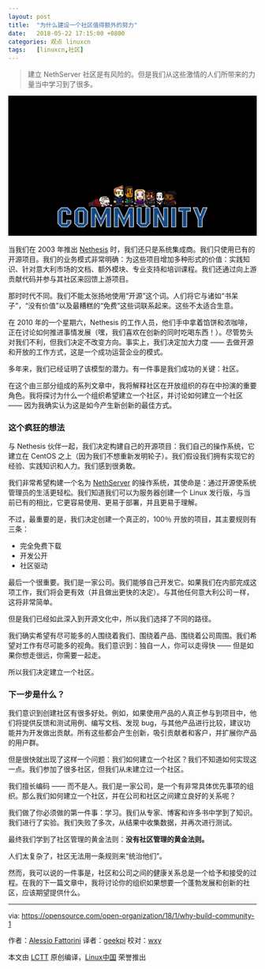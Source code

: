 ```yaml
---
layout: post
title:	"为什么建设一个社区值得额外的努力"
date:	2018-05-22 17:15:00 +0800 
categories:	观点 linuxcn 
tags:	[linuxcn,社区]
---
```




> 
> 建立 NethServer 社区是有风险的。但是我们从这些激情的人们所带来的力量当中学习到了很多。
> 
> 
> 


![](/Asserts/Images/album/201805/22/171454x5jfnf8rggfsrgzo.png)


当我们在 2003 年推出 [Nethesis](http://www.nethesis.it/) 时，我们还只是系统集成商。我们只使用已有的开源项目。我们的业务模式非常明确：为这些项目增加多种形式的价值：实践知识、针对意大利市场的文档、额外模块、专业支持和培训课程。我们还通过向上游贡献代码并参与其社区来回馈上游项目。


那时时代不同。我们不能太张扬地使用“开源”这个词。人们将它与诸如“书呆子”，“没有价值”以及最糟糕的“免费”这些词联系起来。这些不太适合生意。


在 2010 年的一个星期六，Nethesis 的工作人员，他们手中拿着馅饼和浓咖啡，正在讨论如何推进事情发展（嘿，我们喜欢在创新的同时吃喝东西！）。尽管势头对我们不利，但我们决定不改变方向。事实上，我们决定加大力度 —— 去做开源和开放的工作方式，这是一个成功运营企业的模式。


多年来，我们已经证明了该模型的潜力。有一件事是我们成功的关键：社区。


在这个由三部分组成的系列文章中，我将解释社区在开放组织的存在中扮演的重要角色。我将探讨为什么一个组织希望建立一个社区，并讨论如何建立一个社区 —— 因为我确实认为这是如今产生新创新的最佳方式。


### 这个疯狂的想法


与 Nethesis 伙伴一起，我们决定构建自己的开源项目：我们自己的操作系统，它建立在 CentOS 之上（因为我们不想重新发明轮子）。我们假设我们拥有实现它的经验、实践知识和人力。我们感到很勇敢。


我们非常希望构建一个名为 [NethServer](http://www.nethserver.org/) 的操作系统，其使命是：通过开源使系统管理员的生活更轻松。我们知道我们可以为服务器创建一个 Linux 发行版，与当前已有的相比，它更容易使用、更易于部署，并且更易于理解。


不过，最重要的是，我们决定创建一个真正的，100％ 开放的项目，其主要规则有三条：


* 完全免费下载
* 开发公开
* 社区驱动


最后一个很重要。我们是一家公司。我们能够自己开发它。如果我们在内部完成这项工作，我们将会更有效（并且做出更快的决定）。与其他任何意大利公司一样，这将非常简单。


但是我们已经如此深入到开源文化中，所以我们选择了不同的路径。


我们确实希望有尽可能多的人围绕着我们、围绕着产品、围绕着公司周围。我们希望对工作有尽可能多的视角。我们意识到：独自一人，你可以走得快 —— 但是如果你想走很远，你需要一起走。


所以我们决定建立一个社区。


### 下一步是什么？


我们意识到创建社区有很多好处。例如，如果使用产品的人真正参与到项目中，他们将提供反馈和测试用例、编写文档、发现 bug，与其他产品进行比较，建议功能并为开发做出贡献。所有这些都会产生创新，吸引贡献者和客户，并扩展你产品的用户群。


但是很快就出现了这样一个问题：我们如何建立一个社区？我们不知道如何实现这一点。我们参加了很多社区，但我们从未建立过一个社区。


我们擅长编码 —— 而不是人。我们是一家公司，是一个有非常具体优先事项的组织。那么我们如何建立一个社区，并在公司和社区之间建立良好的关系呢？


我们做了你必须做的第一件事：学习。我们从专家、博客和许多书中学到了知识。我们进行了实验。我们失败了多次，从结果中收集数据，并再次进行测试。


最终我们学到了社区管理的黄金法则：**没有社区管理的黄金法则。**


人们太复杂了，社区无法用一条规则来“统治他们”。


然而，我可以说的一件事是，社区和公司之间的健康关系总是一个给予和接受的过程。在我的下一篇文章中，我将讨论你的组织如果想要一个蓬勃发展和创新的社区，应该期望提供什么。




---


via: <https://opensource.com/open-organization/18/1/why-build-community-1>


作者：[Alessio Fattorini](https://opensource.com/users/alefattorini) 译者：[geekpi](https://github.com/geekpi) 校对：[wxy](https://github.com/wxy)


本文由 [LCTT](https://github.com/LCTT/TranslateProject) 原创编译，[Linux中国](https://linux.cn/) 荣誉推出
